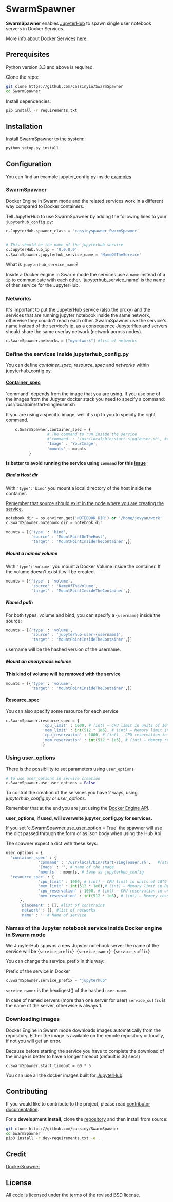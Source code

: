 # SwarmSpawner

**SwarmSpawner** enables [JupyterHub](https://github.com/jupyterhub/jupyterhub) 
to spawn single user notebook servers in Docker Services.

More info about Docker Services [here](https://docs.docker.com/engine/reference/commandline/service_create/).

## Prerequisites

Python version 3.3 and above is required.

Clone the repo:

```bash
git clone https://github.com/cassinyio/SwarmSpawner
cd SwarmSpawner
```

Install dependencies:

```bash
pip install -r requirements.txt
```

## Installation

Install SwarmSpawner to the system:
```bash
python setup.py install
```

## Configuration

You can find an example jupyter_config.py inside [examples](/examples)

### SwarmSpawner

Docker Engine in Swarm mode and the related services work in a different way compared to Docker containers.


Tell JupyterHub to use SwarmSpawner by adding the following lines to 
your `jupyterhub_config.py`:

```python
c.JupyterHub.spawner_class = 'cassinyspawner.SwarmSpawner'


# This should be the name of the jupyterhub service
c.JupyterHub.hub_ip = '0.0.0.0'
c.SwarmSpawner.jupyterhub_service_name = 'NameOfTheService'
```
What is `jupyterhub_service_name`?

Inside a Docker engine in Swarm mode the services use a `name` instead of a `ip` to communicate with each other.
'jupyterhub_service_name' is the name of ther service for the JupyterHub.

### Networks
It's important to put the JupyterHub service (also the proxy) and the services that are running jupyter notebook inside the same network, otherwise they couldn't reach each other.
SwarmSpawner use the service's name instead of the service's ip, as a consequence JupyterHub and servers should share the same overlay network (network across nodes).

```python
c.SwarmSpawner.networks = ["mynetwork"] #list of networks
```

### Define the services inside jupyterhub_config.py
You can define *container_spec*, *resource_spec* and _networks_ within jupyterhub_config.py.

#### [Container_spec](https://github.com/docker/docker-py/blob/master/docs/user_guides/swarm_services.md)
'command' depends from the image that you are using.
If you use one of the images from the Jupyter docker stack you need to specify a command: /usr/local/bin/start-singleuser.sh

If you are using a specific image, well it's up to you to specify the right command.

```python
    c.SwarmSpawner.container_spec = {
                  # The command to run inside the service
                  #'command' : '/usr/local/bin/start-singleuser.sh', #(string or list) 
                  'Image' : 'YourImage',
                  'mounts' : mounts
          }
```
__Is better to avoid running the service using `command` for this [issue](https://github.com/cassinyio/SwarmSpawner/issues/6)__

##### Bind a Host dir
With `'type':'bind'` you mount a local directory of the host inside the container.

<u>Remember that source should exist in the node where you are creating the service.</u>

```python
notebook_dir = os.environ.get('NOTEBOOK_DIR') or '/home/jovyan/work'
c.SwarmSpawner.notebook_dir = notebook_dir
```

```python
mounts = [{'type' : 'bind',
           'source' : 'MountPointOnTheHost',
           'target' : 'MountPointInsideTheContainer',}]
```

##### Mount a named volume
With `'type':'volume'` you mount a Docker Volume inside the container.
If the volume doesn't exist it will be created.

```python
mounts = [{'type' : 'volume',
           'source' : 'NameOfTheVolume',
           'target' : 'MountPointInsideTheContainer',}]
```

##### Named path
For both types, volume and bind, you can specify a `{username}` inside the source:

```python
mounts = [{'type' : 'volume',
           'source' : 'jupyterhub-user-{username}',
           'target' : 'MountPointInsideTheContainer',}]
```

username will be the hashed version of the username.


##### Mount an anonymous volume
__This kind of volume will be removed with the service__
```python
mounts = [{'type' : 'volume',
           'target' : 'MountPointInsideTheContainer',}]
```

#### Resource_spec

You can also specify some resource for each service

```python
c.SwarmSpawner.resource_spec = {
                'cpu_limit' : 1000, # (int) – CPU limit in units of 10^9 CPU shares.
                'mem_limit' : int(512 * 1e6), # (int) – Memory limit in Bytes.
                'cpu_reservation' : 1000, # (int) – CPU reservation in units of 10^9 CPU shares.
                'mem_reservation' : int(512 * 1e6), # (int) – Memory reservation in Bytes
                }
```

### Using user_options

There is the possibility to set parameters using `user_options`
```python
# To use user_options in service creation
c.SwarmSpawner.use_user_options = False
```

To control the creation of the services you have 2 ways, using _jupyterhub_config.py_ or _user_options_.

Remember that at the end you are just using the [Docker Engine API](https://docs.docker.com/engine/api/).

**user_options, if used, will overwrite jupyter_config.py for services.**

If you set 'c.SwarmSpawner.use_user_option = True' the spawner will use the dict passed through the form or as json body when using the Hub Api.

The spawner expect a dict with these keys:

```python
user_options = {
  'container_spec' : {
              'command' : '/usr/local/bin/start-singleuser.sh',   #(string or list) command to run in the image.
              'Image' : '', # name of the image
              'mounts' : mounts, # Same as jupyterhub_config 
  'resource_spec' : {
              'cpu_limit' : 1000, # (int) – CPU limit in units of 10^9 CPU shares.
              'mem_limit' : int(512 * 1e6),# (int) – Memory limit in Bytes.
              'cpu_reservation' : 1000, # (int) – CPU reservation in units of 10^9 CPU shares.
              'mem_reservation' : int(512 * 1e6), # (int) – Memory reservation in Bytes
      },
      'placement' : [], #list of constrains
      'network' : [], #list of networks
      'name' : '' # Name of service
```

### Names of the Jupyter notebook service inside Docker engine in Swarm mode

We JupyterHub spawns a new Jupyter notebook server the name of the service will be `{service_prefix}-{service_owner}-{service_suffix}`

You can change the service_prefix in this way:

Prefix of the service in Docker
```python
c.SwarmSpawner.service_prefix = "jupyterhub"
```

`service_owner` is the hexdigest() of the hashed `user.name`.

In case of named servers (more than one server for user) `service_suffix` is the name of the server, otherwise is always 1.

### Downloading images
Docker Engine in Swarm mode downloads images automatically from the repository.
Either the image is available on the remote repository or locally, if not you will get an error. 

Because before starting the service you have to complete the download of the image is better to have a longer timeout (default is 30 secs)

 ```
 c.SwarmSpawner.start_timeout = 60 * 5
```       

You can use all the docker images built for [JupyterHub](https://github.com/jupyter/docker-stacks).

## Contributing

If you would like to contribute to the project, please read [contributor documentation](http://jupyter.readthedocs.io/en/latest/contributor/content-contributor.html).

For a **development install**, clone the [repository](https://github.com/cassiny/SwarmSpawner) 
and then install from source:

```bash
git clone https://github.com/cassiny/SwarmSpawner
cd SwarmSpawner
pip3 install -r dev-requirements.txt -e .
```
## Credit

[DockerSpawner](https://github.com/jupyterhub/dockerspawner)

## License

All code is licensed under the terms of the revised BSD license.

  
